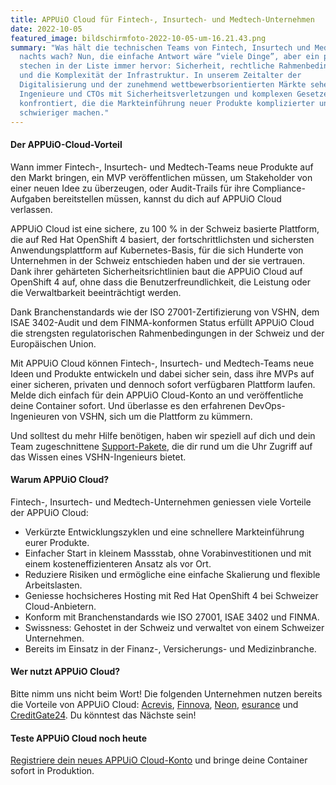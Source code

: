 ```yaml
---
title: APPUiO Cloud für Fintech-, Insurtech- und Medtech-Unternehmen
date: 2022-10-05
featured_image: bildschirmfoto-2022-10-05-um-16.21.43.png
summary: "Was hält die technischen Teams von Fintech, Insurtech und Medtech
  nachts wach? Nun, die einfache Antwort wäre “viele Dinge”, aber ein paar
  stechen in der Liste immer hervor: Sicherheit, rechtliche Rahmenbedingungen
  und die Komplexität der Infrastruktur. In unserem Zeitalter der
  Digitalisierung und der zunehmend wettbewerbsorientierten Märkte sehen sich
  Ingenieure und CTOs mit Sicherheitsverletzungen und komplexen Gesetzen
  konfrontiert, die die Markteinführung neuer Produkte komplizierter und
  schwieriger machen."
---
```

#### Der APPUiO-Cloud-Vorteil

Wann immer Fintech-, Insurtech- und Medtech-Teams neue Produkte auf den Markt bringen, ein MVP veröffentlichen müssen, um Stakeholder von einer neuen Idee zu überzeugen, oder Audit-Trails für ihre Compliance-Aufgaben bereitstellen müssen, kannst du dich auf APPUiO Cloud verlassen.

APPUiO Cloud ist eine sichere, zu 100 % in der Schweiz basierte Plattform, die auf Red Hat OpenShift 4 basiert, der fortschrittlichsten und sichersten Anwendungsplattform auf Kubernetes-Basis, für die sich Hunderte von Unternehmen in der Schweiz entschieden haben und der sie vertrauen. Dank ihrer gehärteten Sicherheitsrichtlinien baut die APPUiO Cloud auf OpenShift 4 auf, ohne dass die Benutzerfreundlichkeit, die Leistung oder die Verwaltbarkeit beeinträchtigt werden.

Dank Branchenstandards wie der ISO 27001-Zertifizierung von VSHN, dem ISAE 3402-Audit und dem FINMA-konformen Status erfüllt APPUiO Cloud die strengsten regulatorischen Rahmenbedingungen in der Schweiz und der Europäischen Union.

Mit APPUiO Cloud können Fintech-, Insurtech- und Medtech-Teams neue Ideen und Produkte entwickeln und dabei sicher sein, dass ihre MVPs auf einer sicheren, privaten und dennoch sofort verfügbaren Plattform laufen. Melde dich einfach für dein APPUiO Cloud-Konto an und veröffentliche deine Container sofort. Und überlasse es den erfahrenen DevOps-Ingenieuren von VSHN, sich um die Plattform zu kümmern.  

Und solltest du mehr Hilfe benötigen, haben wir speziell auf dich und dein Team zugeschnittene [Support-Pakete](https://products.docs.vshn.ch/products/appuio/cloud/support_packages.html), die dir rund um die Uhr Zugriff auf das Wissen eines VSHN-Ingenieurs bietet. 

#### Warum APPUiO Cloud?

Fintech-, Insurtech- und Medtech-Unternehmen geniessen viele Vorteile der APPUiO Cloud:

* Verkürzte Entwicklungszyklen und eine schnellere Markteinführung eurer Produkte. 
* Einfacher Start in kleinem Massstab, ohne Vorabinvestitionen und mit einem kosteneffizienteren Ansatz als vor Ort.
* Reduziere Risiken und ermögliche eine einfache Skalierung und flexible Arbeitslasten.
* Geniesse hochsicheres Hosting mit Red Hat OpenShift 4 bei Schweizer Cloud-Anbietern.
* Konform mit Branchenstandards wie ISO 27001, ISAE 3402 und FINMA.
* Swissness: Gehostet in der Schweiz und verwaltet von einem Schweizer Unternehmen.
* Bereits im Einsatz in der Finanz-, Versicherungs- und Medizinbranche.

#### Wer nutzt APPUiO Cloud?

Bitte nimm uns nicht beim Wort! Die folgenden Unternehmen nutzen bereits die Vorteile von APPUiO Cloud: [Acrevis](https://www.vshn.ch/en/success-stories/acrevis/), [Finnova](https://www.vshn.ch/en/success-stories/finnova/), [Neon](https://www.vshn.ch/en/success-stories/neon/), [esurance](https://www.vshn.ch/en/success-stories/esurance/) und [CreditGate24](https://www.vshn.ch/en/success-stories/creditgate24/). Du könntest das Nächste sein! 

#### Teste APPUiO Cloud noch heute

[Registriere dein neues APPUiO Cloud-Konto](https://appuio.cloud/register) und bringe deine Container sofort in Produktion.